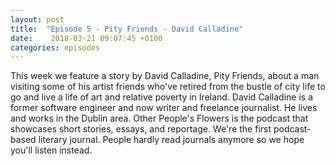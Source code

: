 ```yaml
---
layout: post
title:  "Episode 5 - Pity Friends - David Calladine"
date:    2018-03-21 09:07:45 +0100
categories: episodes
---
```


This week we feature a story by David Calladine, Pity Friends, about a
man visiting some of his artist friends who've retired from the bustle
of city life to go and live a life of art and relative poverty in
Ireland. David Calladine is a former software engineer and now writer
and freelance journalist. He lives and works in the Dublin area. Other
People's Flowers is the podcast that showcases short stories, essays,
and reportage. We're the first podcast-based literary journal. People
hardly read journals anymore so we hope you'll listen instead.
